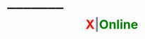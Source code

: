 <h1 style=" display: flex; text-align:center;color:gray "><span style="color:red">X</span>|<span style="color:green">Online</span></h1>
<div style="position:absolute; top:28px; left: 50px; font-size: 40px; font-style: bold; color:slate">_______</div>